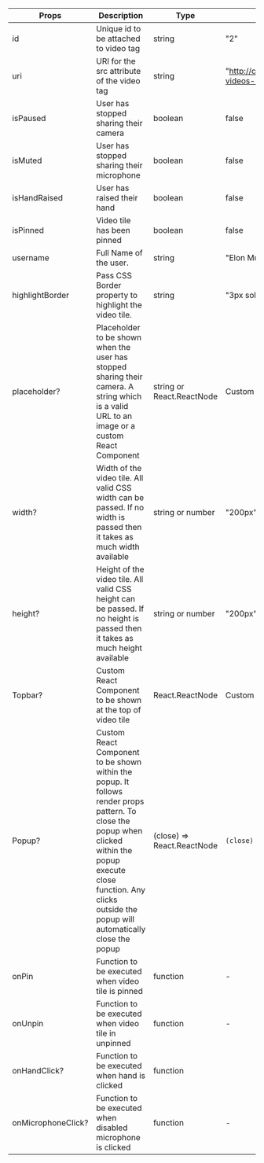 | Props              | Description                                                                                                                                                                                                                    | Type                       | Example                                                                                |
| ------------------ | ------------------------------------------------------------------------------------------------------------------------------------------------------------------------------------------------------------------------------ | -------------------------- | -------------------------------------------------------------------------------------- |
| id                 | Unique id to be attached to video tag                                                                                                                                                                                          | string                     | "2"                                                                                    |
| uri                | URI for the src attribute of the video tag                                                                                                                                                                                     | string                     | "http://commondatastorage.googleapis.com/gtv-videos-bucket/sample/ForBiggerBlazes.mp4" |
| isPaused           | User has stopped sharing their camera                                                                                                                                                                                          | boolean                    | false                                                                                  |
| isMuted            | User has stopped sharing their microphone                                                                                                                                                                                      | boolean                    | false                                                                                  |
| isHandRaised       | User has raised their hand                                                                                                                                                                                                     | boolean                    | false                                                                                  |
| isPinned           | Video tile has been pinned                                                                                                                                                                                                     | boolean                    | false                                                                                  |
| username           | Full Name of the user.                                                                                                                                                                                                         | string                     | "Elon Musk"                                                                            |
| highlightBorder    | Pass CSS Border property to highlight the video tile.                                                                                                                                                                          | string                     | "3px solid #aaa"                                                                       |
| placeholder?       | Placeholder to be shown when the user has stopped sharing their camera. A string which is a valid URL to an image or a custom React Component                                                                                  | string or React.ReactNode  | Custom React Component                                                                 |
| width?             | Width of the video tile. All valid CSS width can be passed. If no width is passed then it takes as much width available                                                                                                        | string or number           | "200px" or 200                                                                         |
| height?            | Height of the video tile. All valid CSS height can be passed. If no height is passed then it takes as much height available                                                                                                    | string or number           | "200px" or 200                                                                         |
| Topbar?            | Custom React Component to be shown at the top of video tile                                                                                                                                                                    | React.ReactNode            | Custom React Component                                                                 |
| Popup?             | Custom React Component to be shown within the popup. It follows render props pattern. To close the popup when clicked within the popup execute close function. Any clicks outside the popup will automatically close the popup | (close) => React.ReactNode | `(close) => <MyPopup close={close} />`                                                 |
| onPin              | Function to be executed when video tile is pinned                                                                                                                                                                              | function                   | -                                                                                      |
| onUnpin            | Function to be executed when video tile in unpinned                                                                                                                                                                            | function                   | -                                                                                      |
| onHandClick?       | Function to be executed when hand is clicked                                                                                                                                                                                   | function                   |                                                                                        |
| onMicrophoneClick? | Function to be executed when disabled microphone is clicked                                                                                                                                                                    | function                   | -                                                                                      |
